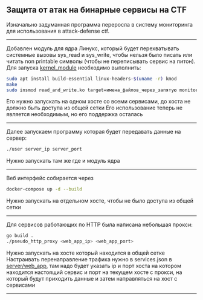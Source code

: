 ## Защита от атак на бинарные сервисы на CTF

Изначально задуманная программа переросла в систему мониторинга для использования в attack-defense ctf.

---

Добавлен модуль для ядра Линукс, который будет перехватывать системные вызовы sys_read и sys_write, чтобы нельзя было писать или читать non printable символы (чтобы не переписывать сервис на питон).
Для запуска [kernel_module](https://github.com/alexevgmart/pwn_defense_for_ctf/tree/main/kernel_module) необходимо выполнить:
```bash
sudo apt install build-essential linux-headers-$(uname -r) kmod
make
sudo insmod read_and_write.ko target=имена_файлов_через_запятую monitor=имя_файла_в_который_скомпилировали_user.c
```
Его нужно запускать на одном хосте со всеми сервисами, до хоста не должно быть доступа из общей сетки
Его использование теперь не является необходимым, но его поддержка осталась

---

Далее запускаем программу которая будет передавать данные на сервер:
```bash
./user server_ip server_port
```
Нужно запускать там же где и модуль ядра

---

Веб интерфейс собирается через
```bash
docker-compose up -d --build
```
Нужно запускать на отдельном хосте, чтобы не было доступа из общей сетки

---

Для сервисов работающих по HTTP была написана небольшая прокси:
```bash
go build .
./pseudo_http_proxy <web_app_ip> <web_app_port>
```
Нужно запускать на хосте который находится в общей сетке<br>
Настраивать перенаправление трафика нужно в services.json в [server/web_app](https://github.com/alexevgmart/pwn_defense_for_ctf/tree/main/server/web_app), там надо будет указать ip и порт хоста на котором находится настоящий сервис и порт на текущем хосте с прокси, на который будут приходить данные и затем направляться на хост с сервисами

---
